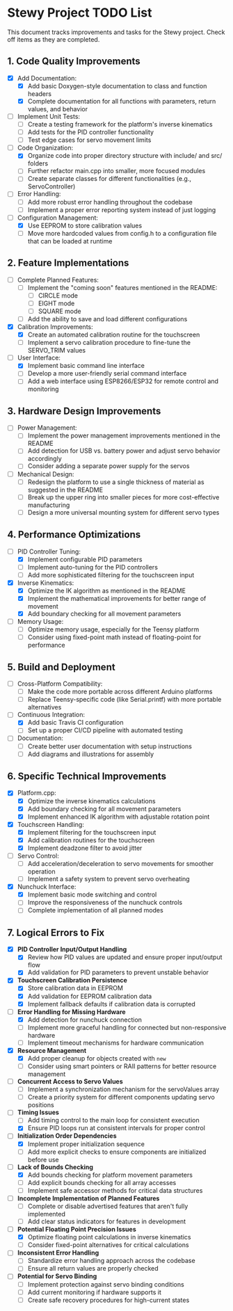 # Stewy Project TODO List

This document tracks improvements and tasks for the Stewy project. Check off items as they are completed.

## 1. Code Quality Improvements

- [x] Add Documentation:
  - [x] Add basic Doxygen-style documentation to class and function headers
  - [x] Complete documentation for all functions with parameters, return values, and behavior

- [ ] Implement Unit Tests:
  - [ ] Create a testing framework for the platform's inverse kinematics
  - [ ] Add tests for the PID controller functionality
  - [ ] Test edge cases for servo movement limits

- [ ] Code Organization:
  - [x] Organize code into proper directory structure with include/ and src/ folders
  - [ ] Further refactor main.cpp into smaller, more focused modules
  - [ ] Create separate classes for different functionalities (e.g., ServoController)

- [ ] Error Handling:
  - [ ] Add more robust error handling throughout the codebase
  - [ ] Implement a proper error reporting system instead of just logging

- [ ] Configuration Management:
  - [x] Use EEPROM to store calibration values
  - [ ] Move more hardcoded values from config.h to a configuration file that can be loaded at runtime

## 2. Feature Implementations

- [ ] Complete Planned Features:
  - [ ] Implement the "coming soon" features mentioned in the README:
    - [ ] CIRCLE mode
    - [ ] EIGHT mode
    - [ ] SQUARE mode
  - [ ] Add the ability to save and load different configurations

- [x] Calibration Improvements:
  - [x] Create an automated calibration routine for the touchscreen
  - [ ] Implement a servo calibration procedure to fine-tune the SERVO_TRIM values

- [ ] User Interface:
  - [x] Implement basic command line interface
  - [ ] Develop a more user-friendly serial command interface
  - [ ] Add a web interface using ESP8266/ESP32 for remote control and monitoring

## 3. Hardware Design Improvements

- [ ] Power Management:
  - [ ] Implement the power management improvements mentioned in the README
  - [ ] Add detection for USB vs. battery power and adjust servo behavior accordingly
  - [ ] Consider adding a separate power supply for the servos

- [ ] Mechanical Design:
  - [ ] Redesign the platform to use a single thickness of material as suggested in the README
  - [ ] Break up the upper ring into smaller pieces for more cost-effective manufacturing
  - [ ] Design a more universal mounting system for different servo types

## 4. Performance Optimizations

- [ ] PID Controller Tuning:
  - [x] Implement configurable PID parameters
  - [ ] Implement auto-tuning for the PID controllers
  - [ ] Add more sophisticated filtering for the touchscreen input

- [x] Inverse Kinematics:
  - [x] Optimize the IK algorithm as mentioned in the README
  - [x] Implement the mathematical improvements for better range of movement
  - [x] Add boundary checking for all movement parameters

- [ ] Memory Usage:
  - [ ] Optimize memory usage, especially for the Teensy platform
  - [ ] Consider using fixed-point math instead of floating-point for performance

## 5. Build and Deployment

- [ ] Cross-Platform Compatibility:
  - [ ] Make the code more portable across different Arduino platforms
  - [ ] Replace Teensy-specific code (like Serial.printf) with more portable alternatives

- [ ] Continuous Integration:
  - [x] Add basic Travis CI configuration
  - [ ] Set up a proper CI/CD pipeline with automated testing

- [ ] Documentation:
  - [ ] Create better user documentation with setup instructions
  - [ ] Add diagrams and illustrations for assembly

## 6. Specific Technical Improvements

- [x] Platform.cpp:
  - [x] Optimize the inverse kinematics calculations
  - [x] Add boundary checking for all movement parameters
  - [x] Implement enhanced IK algorithm with adjustable rotation point

- [x] Touchscreen Handling:
  - [x] Implement filtering for the touchscreen input
  - [x] Add calibration routines for the touchscreen
  - [x] Implement deadzone filter to avoid jitter

- [ ] Servo Control:
  - [ ] Add acceleration/deceleration to servo movements for smoother operation
  - [ ] Implement a safety system to prevent servo overheating

- [x] Nunchuck Interface:
  - [x] Implement basic mode switching and control
  - [ ] Improve the responsiveness of the nunchuck controls
  - [ ] Complete implementation of all planned modes

## 7. Logical Errors to Fix

- [x] **PID Controller Input/Output Handling**
  - [x] Review how PID values are updated and ensure proper input/output flow
  - [x] Add validation for PID parameters to prevent unstable behavior

- [x] **Touchscreen Calibration Persistence**
  - [x] Store calibration data in EEPROM
  - [x] Add validation for EEPROM calibration data
  - [x] Implement fallback defaults if calibration data is corrupted

- [ ] **Error Handling for Missing Hardware**
  - [x] Add detection for nunchuck connection
  - [ ] Implement more graceful handling for connected but non-responsive hardware
  - [ ] Implement timeout mechanisms for hardware communication

- [x] **Resource Management**
  - [x] Add proper cleanup for objects created with `new`
  - [ ] Consider using smart pointers or RAII patterns for better resource management

- [ ] **Concurrent Access to Servo Values**
  - [ ] Implement a synchronization mechanism for the servoValues array
  - [ ] Create a priority system for different components updating servo positions

- [ ] **Timing Issues**
  - [ ] Add timing control to the main loop for consistent execution
  - [x] Ensure PID loops run at consistent intervals for proper control

- [ ] **Initialization Order Dependencies**
  - [x] Implement proper initialization sequence
  - [ ] Add more explicit checks to ensure components are initialized before use

- [ ] **Lack of Bounds Checking**
  - [x] Add bounds checking for platform movement parameters
  - [ ] Add explicit bounds checking for all array accesses
  - [ ] Implement safe accessor methods for critical data structures

- [ ] **Incomplete Implementation of Planned Features**
  - [ ] Complete or disable advertised features that aren't fully implemented
  - [ ] Add clear status indicators for features in development

- [ ] **Potential Floating Point Precision Issues**
  - [x] Optimize floating point calculations in inverse kinematics
  - [ ] Consider fixed-point alternatives for critical calculations

- [ ] **Inconsistent Error Handling**
  - [ ] Standardize error handling approach across the codebase
  - [ ] Ensure all return values are properly checked

- [ ] **Potential for Servo Binding**
  - [ ] Implement protection against servo binding conditions
  - [ ] Add current monitoring if hardware supports it
  - [ ] Create safe recovery procedures for high-current states
